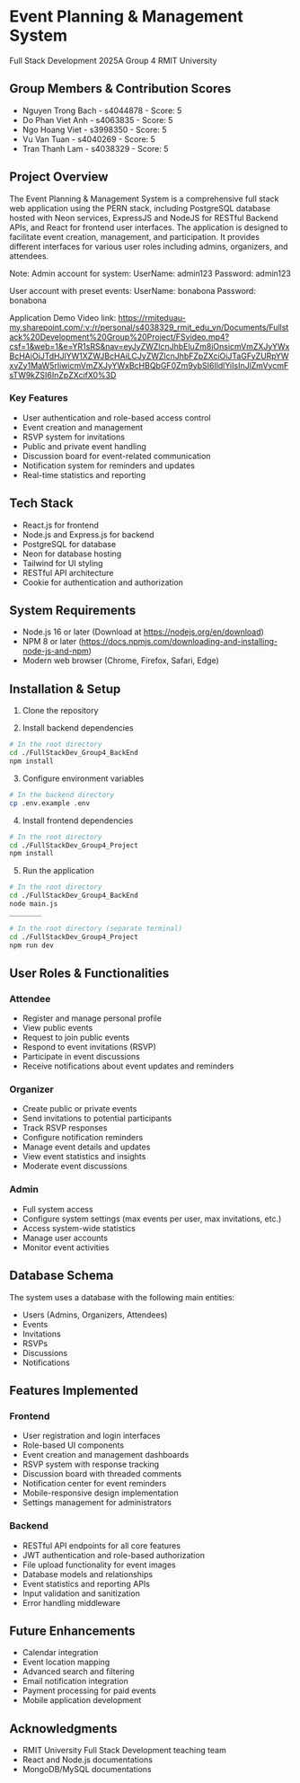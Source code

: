 # Event Planning & Management System

Full Stack Development 2025A
Group 4
RMIT University

## Group Members & Contribution Scores
- Nguyen Trong Bach - s4044878 - Score: 5
- Do Phan Viet Anh - s4063835 - Score: 5
- Ngo Hoang Viet - s3998350 - Score: 5
- Vu Van Tuan - s4040269 - Score: 5
- Tran Thanh Lam - s4038329 - Score: 5

## Project Overview
The Event Planning & Management System is a comprehensive full stack web application using the PERN stack, including PostgreSQL database hosted with Neon services, ExpressJS and NodeJS for RESTful Backend APIs, and React for frontend user interfaces. The application is designed to facilitate event creation, management, and participation. It provides different interfaces for various user roles including admins, organizers, and attendees.

Note: Admin account for system:
UserName: admin123
Password: admin123

User account with preset events:
UserName: bonabona
Password: bonabona

Application Demo Video link: https://rmiteduau-my.sharepoint.com/:v:/r/personal/s4038329_rmit_edu_vn/Documents/Fullstack%20Development%20Group%20Project/FSvideo.mp4?csf=1&web=1&e=YR1sRS&nav=eyJyZWZlcnJhbEluZm8iOnsicmVmZXJyYWxBcHAiOiJTdHJlYW1XZWJBcHAiLCJyZWZlcnJhbFZpZXciOiJTaGFyZURpYWxvZy1MaW5rIiwicmVmZXJyYWxBcHBQbGF0Zm9ybSI6IldlYiIsInJlZmVycmFsTW9kZSI6InZpZXcifX0%3D

### Key Features
- User authentication and role-based access control
- Event creation and management
- RSVP system for invitations
- Public and private event handling
- Discussion board for event-related communication
- Notification system for reminders and updates
- Real-time statistics and reporting

## Tech Stack
- React.js for frontend
- Node.js and Express.js for backend
- PostgreSQL for database
- Neon for database hosting
- Tailwind for UI styling
- RESTful API architecture
- Cookie for authentication and authorization

## System Requirements
- Node.js 16 or later (Download at https://nodejs.org/en/download)
- NPM 8 or later (https://docs.npmjs.com/downloading-and-installing-node-js-and-npm)
- Modern web browser (Chrome, Firefox, Safari, Edge)

## Installation & Setup

1. Clone the repository

2. Install backend dependencies
```bash
# In the root directory
cd ./FullStackDev_Group4_BackEnd
npm install
```

3. Configure environment variables
```bash
# In the backend directory
cp .env.example .env
```

4. Install frontend dependencies
```bash
# In the root directory
cd ./FullStackDev_Group4_Project
npm install
```

5. Run the application
```bash
# In the root directory
cd ./FullStackDev_Group4_BackEnd
node main.js
________

# In the root directory (separate terminal)
cd ./FullStackDev_Group4_Project
npm run dev
```

## User Roles & Functionalities

### Attendee
- Register and manage personal profile
- View public events
- Request to join public events
- Respond to event invitations (RSVP)
- Participate in event discussions
- Receive notifications about event updates and reminders

### Organizer
- Create public or private events
- Send invitations to potential participants
- Track RSVP responses
- Configure notification reminders
- Manage event details and updates
- View event statistics and insights
- Moderate event discussions

### Admin
- Full system access
- Configure system settings (max events per user, max invitations, etc.)
- Access system-wide statistics
- Manage user accounts
- Monitor event activities

## Database Schema
The system uses a database with the following main entities:
- Users (Admins, Organizers, Attendees)
- Events
- Invitations
- RSVPs
- Discussions
- Notifications

## Features Implemented

### Frontend
- User registration and login interfaces
- Role-based UI components
- Event creation and management dashboards
- RSVP system with response tracking
- Discussion board with threaded comments
- Notification center for event reminders
- Mobile-responsive design implementation
- Settings management for administrators

### Backend
- RESTful API endpoints for all core features
- JWT authentication and role-based authorization
- File upload functionality for event images
- Database models and relationships
- Event statistics and reporting APIs
- Input validation and sanitization
- Error handling middleware

## Future Enhancements
- Calendar integration
- Event location mapping
- Advanced search and filtering
- Email notification integration
- Payment processing for paid events
- Mobile application development

## Acknowledgments
- RMIT University Full Stack Development teaching team
- React and Node.js documentations
- MongoDB/MySQL documentations
